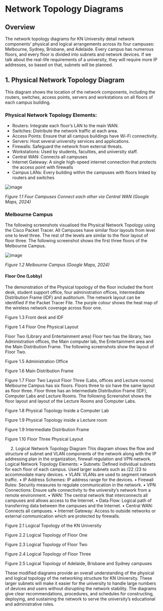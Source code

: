 # Network Topology Diagrams

## Overview
The network topology diagrams for KN University detail network components' physical and logical arrangements across its four campuses: Melbourne, Sydney, Brisbane, and Adelaide. Every campus has numerous floors, and every floor is divided into subnets and network devices. If we talk about the real-life requirements of a university, they will require more IP addresses, so based on that, subnets will be planned.
## 1. Physical Network Topology Diagram
This diagram shows the location of the network components, including the routers, switches, access points, servers and workstations on all floors of each campus building.
### Physical Network Topology Elements:
-	Routers: Integrate each floor’s LAN to the main WAN.
-	Switches: Distribute the network traffic at each area.
-	Access Points: Ensure that all campus buildings have Wi-Fi connectivity.
-	Servers: Host several university services and applications.
-	Firewalls: Safeguard the network from external threats.
-	Workstations: Used by students, faculties, and university staff.
-	Central WAN: Connects all campuses
-	Internet Gateway: A single high-speed internet connection that protects the access point with firewalls
-	Campus LANs: Every building within the campuses with floors linked by routers and switches

![image](https://github.com/user-attachments/assets/c7320e39-fcd4-499b-92b6-cebb14b22fcb)

*Figure 1.1 Four Campuses Connect each other via Central WAN (Google Maps, 2024)*


### Melbourne Campus
The following screenshots visualised the Physical Network Topology using the Cisco Packet Tracer. All Campuses have similar floor layouts from level one to level three. The rest of the levels are similar to the floor layout of floor three. The following screenshot shows the first three floors of the Melbourne Campus.

![image](https://github.com/user-attachments/assets/f0e37bbe-10d1-4d84-9265-f75ea2e3ac53)
 
*Figure 1.2 Melbourne Campus (Google Maps, 2024)*

#### Floor One (Lobby)

The demonstration of the Physical topology of the floor included the front desk, student support office, four administration offices, Intermediate Distribution Frame (IDF) and auditorium. The network layout can be identified if the Packet Tracer File. The purple colour shows the heat map of the wireless network coverage across floor one. 
 
Figure 1.3 Front desk and IDF

 
 
Figure 1.4 Floor One Physical Layout 

Floor Two (Library and Entertainment area)
Floor two has the library, two Administration offices, the Main computer lab, the Entertainment area and the Main Distribution Frame. The following screenshots show the layout of Floor Two. 
 
Figure 1.5 Administration Office
 
Figure 1.6 Main Distribution Frame
 
Figure 1.7 Floor Two Layout
Floor Three (Labs, offices and Lecture rooms)
Melbourne Campus has six floors. Floors three to six have the same layout as floor three. Floor three has an Intermediate Distribution Frame (IDF), Computer Labs and Lecture Rooms. The following Screenshot shows the floor layout and layout of the Lecture Rooms and Computer Labs. 
 
Figure 1.8 Physical Topology Inside a Computer Lab
 
Figure 1.9 Physical Topology inside a Lecture room
 
Figure 1.9 Intermediate Distribution Frame
 
Figure 1.10 Floor Three Physical Layout 

 
2. Logical Network Topology Diagram
This diagram shows the flow and structure of subnet and VLAN components of the network along with the IP addressing plan in the organization, firewall regulation and VPN network.
Logical Network Topology Elements:
•	Subnets: Defined individual subnets for each floor of each campus. Used larger subnets such as /22 /23 to accommodate many devices. 
•	VLAN: VLANs are used to segment network traffic. 
•	IP Address Schemes: IP address range for the devices.
•	Firewall Rules: Security measures to regulate communication in the network.
•	VPN Connections: Ensure safe connectivity to the university’s network from a remote environment.
•	WAN: The central network that interconnects all campuses and allows access to the Internet.
•	Data Flow: Logical path of transferring data between the campuses and the Internet.
•	Central WAN: Connects all campuses.
•	Internet Gateway: Access to outside networks or external communication which are protected by firewalls.
 
Figure 2.1 Logical Topology of the KN University


 
Figure 2.2 Logical Topology of Floor One
 
Figure 2.3 Logical Topology of Floor Two
 
Figure 2.4 Logical Topology of Floor Three
 
Figure 2.5 Logical Topology of Adelaide, Brisbane and Sydney campuses

These modified diagrams provide an overall understanding of the physical and logical topology of the networking structure for KN University. These larger subnets will make it easier for the university to handle large numbers of devices and users without disrupting the network stability. The diagrams give clear recommendations, procedures, and schedules for constructing, deploying, and sustaining the network to serve the university’s educational and administrative roles.
